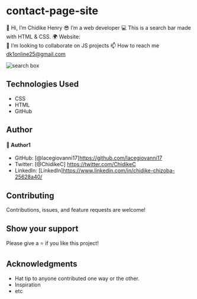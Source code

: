 # contact-page-site
👋 Hi, I’m Chidike Henry 
😎 I’m a web developer 
💻 This is a search bar made with HTML & CSS. 
🌍 Website:  
💞️ I’m looking to collaborate on JS projects 
📫 How to reach me dk1online25@gmail.com

![search box](https://user-images.githubusercontent.com/30509335/188992663-907d1987-c7e9-493a-800c-f65e8736c8b7.PNG)


## Technologies Used
* CSS
* HTML
* GitHub

## Author

#### 👤 Author1
- GitHub: [@lacegiovanni17]https://github.com/lacegiovanni17
- Twitter: [@ChidikeC] https://twitter.com/ChidikeC
- LinkedIn: [LinkedIn]https://www.linkedin.com/in/chidike-chizoba-25628a40/

## Contributing 
Contributions, issues, and feature requests are welcome!

## Show your support
Please give a ⭐️ if you like this project! 

## Acknowledgments
- Hat tip to anyone contributed one way or the other.
- Inspiration
- etc
